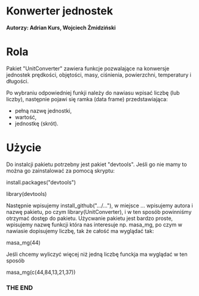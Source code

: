 # Konwerter jednostek 
**Autorzy: 
Adrian Kurs, 
Wojciech Żmidziński**

# Rola

Pakiet "UnitConverter" zawiera funkcje pozwalające na konwersje jednostek prędkości, objętości, masy, ciśnienia, powierzchni, temperatury i długości.

Po wybraniu odpowiedniej funkji należy do nawiasu wpisać liczbę (lub liczby), następnie pojawi się ramka (data frame) przedstawiająca: 
- pełną nazwę jednostki, 
- wartość, 
- jednostkę (skrót).

# Użycie

Do instalcji pakietu potrzebny jest pakiet "devtools". Jeśli go nie mamy to można go zainstalować za pomocą skryptu:

install.packages("devtools")

library(devtools) 

Następnie wpisujemy install_github(".../..."), w miejsce ... wpisujemy autora i nazwę pakietu, po czym library(UnitConverter), i w ten sposób powinniśmy otrzymać dostęp do pakietu. Użycwanie pakietu jest bardzo proste, wpisujemy nazwę funkcji która nas interesuje np. masa_mg, po czym w nawiasie dopisujemy liczbę, tak że całość ma wyglądać tak: 

masa_mg(44) 

Jeśli chcemy wyliczyć więcej niż jedną liczbę funckja ma wyglądać w ten sposób 

masa_mg(c(44,84,13,21,37)) 

### THE END
